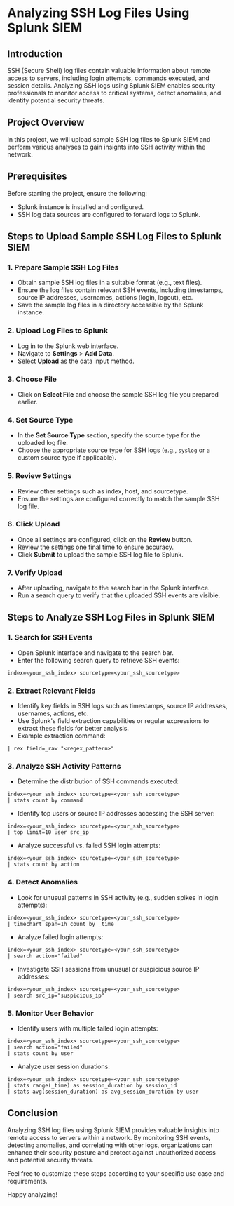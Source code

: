 # Analyzing SSH Log Files Using Splunk SIEM

## Introduction
SSH (Secure Shell) log files contain valuable information about remote access to servers, including login attempts, commands executed, and session details. Analyzing SSH logs using Splunk SIEM enables security professionals to monitor access to critical systems, detect anomalies, and identify potential security threats.

## Project Overview
In this project, we will upload sample SSH log files to Splunk SIEM and perform various analyses to gain insights into SSH activity within the network.

## Prerequisites
Before starting the project, ensure the following:
- Splunk instance is installed and configured.
- SSH log data sources are configured to forward logs to Splunk.

## Steps to Upload Sample SSH Log Files to Splunk SIEM

### 1. Prepare Sample SSH Log Files
- Obtain sample SSH log files in a suitable format (e.g., text files).
- Ensure the log files contain relevant SSH events, including timestamps, source IP addresses, usernames, actions (login, logout), etc.
- Save the sample log files in a directory accessible by the Splunk instance.

### 2. Upload Log Files to Splunk
- Log in to the Splunk web interface.
- Navigate to **Settings** > **Add Data**.
- Select **Upload** as the data input method.

### 3. Choose File
- Click on **Select File** and choose the sample SSH log file you prepared earlier.

### 4. Set Source Type
- In the **Set Source Type** section, specify the source type for the uploaded log file.
- Choose the appropriate source type for SSH logs (e.g., `syslog` or a custom source type if applicable).

### 5. Review Settings
- Review other settings such as index, host, and sourcetype.
- Ensure the settings are configured correctly to match the sample SSH log file.

### 6. Click Upload
- Once all settings are configured, click on the **Review** button.
- Review the settings one final time to ensure accuracy.
- Click **Submit** to upload the sample SSH log file to Splunk.

### 7. Verify Upload
- After uploading, navigate to the search bar in the Splunk interface.
- Run a search query to verify that the uploaded SSH events are visible.


## Steps to Analyze SSH Log Files in Splunk SIEM


### 1. Search for SSH Events
- Open Splunk interface and navigate to the search bar.
- Enter the following search query to retrieve SSH events:
```
index=<your_ssh_index> sourcetype=<your_ssh_sourcetype>
```

### 2. Extract Relevant Fields
- Identify key fields in SSH logs such as timestamps, source IP addresses, usernames, actions, etc.
- Use Splunk's field extraction capabilities or regular expressions to extract these fields for better analysis.
- Example extraction command:
```
| rex field=_raw "<regex_pattern>"

```

### 3. Analyze SSH Activity Patterns
- Determine the distribution of SSH commands executed:
```
index=<your_ssh_index> sourcetype=<your_ssh_sourcetype>
| stats count by command
```
- Identify top users or source IP addresses accessing the SSH server:
```
index=<your_ssh_index> sourcetype=<your_ssh_sourcetype>
| top limit=10 user src_ip
```
- Analyze successful vs. failed SSH login attempts:
```
index=<your_ssh_index> sourcetype=<your_ssh_sourcetype>
| stats count by action
```

### 4. Detect Anomalies
- Look for unusual patterns in SSH activity (e.g., sudden spikes in login attempts):
```
index=<your_ssh_index> sourcetype=<your_ssh_sourcetype>
| timechart span=1h count by _time
```
- Analyze failed login attempts:
```
index=<your_ssh_index> sourcetype=<your_ssh_sourcetype>
| search action="failed"

```
- Investigate SSH sessions from unusual or suspicious source IP addresses:
```
index=<your_ssh_index> sourcetype=<your_ssh_sourcetype>
| search src_ip="suspicious_ip"
```


### 5. Monitor User Behavior
- Identify users with multiple failed login attempts:
```
index=<your_ssh_index> sourcetype=<your_ssh_sourcetype>
| search action="failed"
| stats count by user
```
- Analyze user session durations:
```
index=<your_ssh_index> sourcetype=<your_ssh_sourcetype>
| stats range(_time) as session_duration by session_id
| stats avg(session_duration) as avg_session_duration by user
```

## Conclusion
Analyzing SSH log files using Splunk SIEM provides valuable insights into remote access to servers within a network. By monitoring SSH events, detecting anomalies, and correlating with other logs, organizations can enhance their security posture and protect against unauthorized access and potential security threats.

Feel free to customize these steps according to your specific use case and requirements. 

Happy analyzing!




